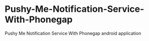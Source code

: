 # Pushy-Me-Notification-Service-With-Phonegap
Pushy Me Notification Service With Phonegap android application
